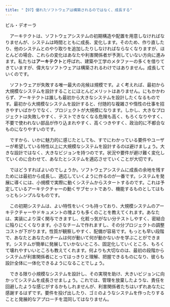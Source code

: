 ```yaml
---
title: "【97】優れたソフトウェアは構築されるのではなく、成長する"
---
```



ビル・デオーラ


　アーキテクトは、ソフトウェアシステムの初期構造や配置を用意しなければなりませんが、システムは時間とともに成長、変化します。そのため、作り直したり、他のシステムとのやり取りを追加したりしなければならなくなりますが、ほとんどの場合、これらの変化はあなたや利害関係者が予測していない方向に進みます。私たちは**アーキテクト**と呼ばれ、建築や工学のメタファーの多くを借りてきていますが、偉大なソフトウェアは構築されるわけではありません。成長していくのです。

　ソフトウェアが失敗する唯一最大の兆候は規模です。よく考えれば、最初から大規模なシステムを設計することにほとんどメリットはありません。にもかかわらず、アーキテクトは誰しも最初から大きなシステムを設計したくなるものです。最初から大規模なシステムを設計すると、付随的な複雑さや惰性の仕事を招きやすいばかりでなく、プロジェクトが大規模になります。しかし、大きなプロジェクトは失敗しやすく、テストできなくなる危険も高く、もろくなりやすく、不要で使われない部品が作り込まれやすく、高くつきやすく、政治的に不都合なものになりやすいのです。

　ですから、いかに魅力的に感じたとしても、すでにわかっている要件やユーザーが希望している特性以上に大規模なシステムを設計するのは避けましょう。大きな設計ではなく、大きなビジョンを持つのです。状況や要件が避け難く変化していくのに合わせて、あなたとシステムを適応させていくことが大切です。

　ではどうすればよいのでしょうか。ソフトウェアシステムに成長の余地を残すためには最初から成長し、適応していくように作るのが一番です。システムを発展に導くには、小規模で実際に動くシステムからスタートするのです。これは予定しているアーキテクチャーの動くサブセットであり、機能するものとしてはもっともシンプルなものです。

　この初期システムは、よい特性をいくつも持っており、大規模システムのアーキテクチャーやドキュメントの塊よりも多くのことを教えてくれます。あなたは、実装により深く関与できますし、化粧っ気がない分テストしやすく、密結合に陥りにくくなります。小さなチームで作れますし、その分プロジェクトの調整コストが下がります。性質が観察しやすく、配備が容易です。もっとも早い段階で、あなたとあなたのチームは何が動いて何が動かないかを学ぶことができます。システムが簡単に発展していかないところ、固定化していくところ、もろくて壊れやすいいところも教えてくれます。何よりも大切なのは、最初の段階からシステムが利害関係者にとってはっきりと理解、把握できるものになり、彼らも設計全体に一体化できるようになることでしょう。

　できる限り小規模なシステムを設計し、その実現を助け、大きいビジョンに向かってシステムを成長させましょう。これでは、管理を放棄したような、責任を回避したような感じがするかもしれませんが、利害関係者たちはいずれあなたに感謝するはずです。要件を投げ出したり、ゴミのようなシステムを作ったりすることと発展的なアプローチを混同してはなりません。
